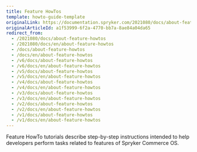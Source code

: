 ```yaml
---
title: Feature HowTos
template: howto-guide-template
originalLink: https://documentation.spryker.com/2021080/docs/about-feature-howtos
originalArticleId: a1f53999-6f2a-4770-bb7a-8ae84a04da65
redirect_from:
  - /2021080/docs/about-feature-howtos
  - /2021080/docs/en/about-feature-howtos
  - /docs/about-feature-howtos
  - /docs/en/about-feature-howtos
  - /v6/docs/about-feature-howtos
  - /v6/docs/en/about-feature-howtos
  - /v5/docs/about-feature-howtos
  - /v5/docs/en/about-feature-howtos
  - /v4/docs/about-feature-howtos
  - /v4/docs/en/about-feature-howtos
  - /v3/docs/about-feature-howtos
  - /v3/docs/en/about-feature-howtos
  - /v2/docs/about-feature-howtos
  - /v2/docs/en/about-feature-howtos
  - /v1/docs/about-feature-howtos
  - /v1/docs/en/about-feature-howtos
---
```


Feature HowTo tutorials describe step-by-step instructions intended to help developers perform tasks related to features of Spryker Commerce OS.
